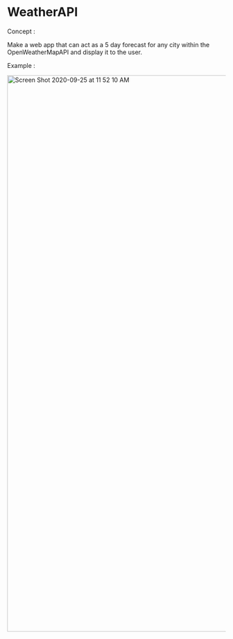 # WeatherAPI

Concept :

Make a web app that can act as a 5 day forecast for any city within the OpenWeatherMapAPI and display it to the user.

Example : 

<img width="1283" alt="Screen Shot 2020-09-25 at 11 52 10 AM" src="https://user-images.githubusercontent.com/67922824/94305264-c3ad2a80-ff25-11ea-8f7a-d49f9f71be04.png">

